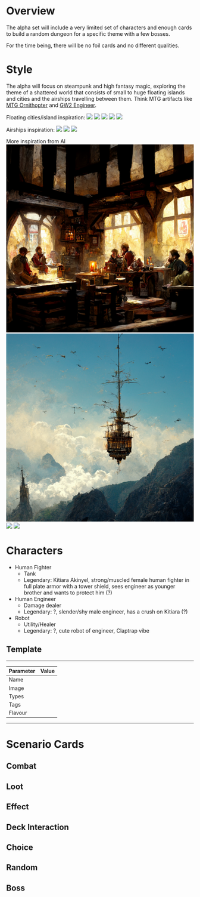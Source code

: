 # Overview
The alpha set will include a very limited set of characters and enough cards to build a random dungeon for a specific theme with a few bosses.

For the time being, there will be no foil cards and no different qualities.

# Style
The alpha will focus on steampunk and high fantasy magic, exploring the theme of a shattered world that consists of small to huge floating islands and cities and the airships travelling between them. Think MTG artifacts like [MTG Ornithopter](https://www.google.com/search?q=ornithopter+mtg+art) and [GW2 Engineer](https://www.google.com/search?q=guildwars2+engineer).

Floating cities/island inspiration: 
![](https://static.wikia.nocookie.net/emerald-isles/images/8/86/Sky_Islands_3.jpg)
![](https://cdna.artstation.com/p/assets/images/images/009/874/432/large/zool-lax-behcity.jpg)
![](https://static.wikia.nocookie.net/oproleplaying/images/3/37/Taute_Haute.jpg)
![](https://static.wikia.nocookie.net/oustomiaworld/images/d/d9/18fa50c28ec22c73c6daefe41a1a9ab9.jpg)
![](https://readytorole.files.wordpress.com/2018/12/sang-sub-kim-zabo-37.jpg)

Airships inspiration:
![](https://static.wikia.nocookie.net/emerald-isles/images/8/8b/Airship_-_Radsub.jpg)
![](https://static.wikia.nocookie.net/emerald-isles/images/0/0c/Lyrandar_airship.png)
![](https://static.wikia.nocookie.net/emerald-isles/images/8/89/Airship.jpg)

More inspiration from AI
![](./images/rasmusroy_A_medieval_tavern_full_of_adventurers_planning_their__21cc36fd-d668-4d2f-aed0-de0fcb8a2059.png)
![](./images/rasmusroy_a_pirate_ship_floating_in_the_air_over_a_tower_locate_aa1b0a3c-1bf0-4f7f-ad8f-a5fae86d345a-1.png)
![](./images/Screenshot_2022-09-05_at_17.44.02.png)
![](./images/Screenshot_2022-09-05_at_20.28.03.png)


# Characters
- Human Fighter
  - Tank
  - Legendary: Kitiara Akinyel, strong/muscled female human fighter in full plate armor with a tower shield, sees engineer as younger brother and wants to protect him (?)
- Human Engineer
  - Damage dealer
  - Legendary: ?, slender/shy male engineer, has a crush on Kitiara (?)
- Robot
  - Utility/Healer
  - Legendary: ?, cute robot of engineer, Claptrap vibe

## Template
___
| **Parameter** | **Value** |
| ------------- | --------- |
| Name          |           |
| Image         |           |
| Types         |           |
| Tags          |           |
| Flavour       |           |
___

# Scenario Cards

## Combat
## Loot
## Effect
## Deck Interaction
## Choice
## Random
## Boss